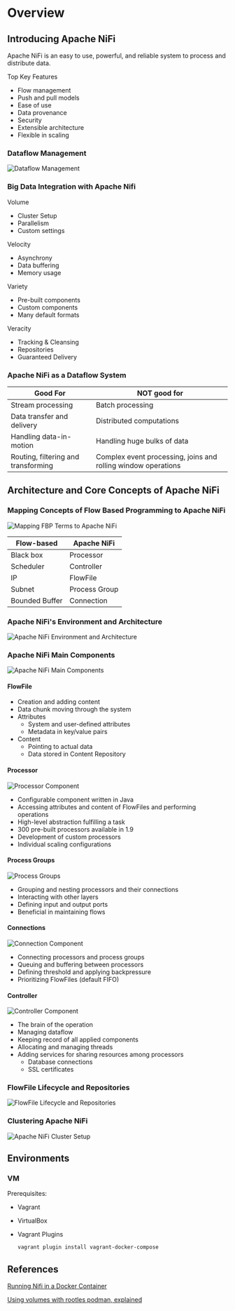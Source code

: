 # Overview

## Introducing Apache NiFi

Apache NiFi is an easy to use, powerful, and reliable system to process and distribute data.

Top Key Features

- Flow management
- Push and pull models
- Ease of use
- Data provenance
- Security
- Extensible architecture
- Flexible in scaling

### Dataflow Management

![Dataflow Management](docs/resources/dataflow-management.png)

### Big Data Integration with Apache Nifi

Volume

- Cluster Setup
- Parallelism
- Custom settings

Velocity

- Asynchrony
- Data buffering
- Memory usage

Variety

- Pre-built components
- Custom components
- Many default formats

Veracity

- Tracking & Cleansing
- Repositories
- Guaranteed Delivery

### Apache NiFi as a Dataflow System

| Good For                            | NOT good for                                                  |
| ----------------------------------- | ------------------------------------------------------------- |
| Stream processing                   | Batch processing                                              |
| Data transfer and delivery          | Distributed computations                                      |
| Handling data-in-motion             | Handling huge bulks of data                                   |
| Routing, filtering and transforming | Complex event processing, joins and rolling window operations |

## Architecture and Core Concepts of Apache NiFi

### Mapping Concepts of Flow Based Programming to Apache NiFi

![Mapping FBP Terms to Apache NiFi](docs/resources/mapping-fbp-terms-to-apache-nifi.png)

| Flow-based     | Apache NiFi   |
| -------------- | ------------- |
| Black box      | Processor     |
| Scheduler      | Controller    |
| IP             | FlowFile      |
| Subnet         | Process Group |
| Bounded Buffer | Connection    |

### Apache NiFi's Environment and Architecture

![Apache NiFi Environment and Architecture](docs/resources/apache-nifi-environment-and-architecture.png)

### Apache NiFi Main Components

![Apache NiFi Main Components](docs/resources/apace-nifi-main-components.png)

#### FlowFile

- Creation and adding content
- Data chunk moving through the system
- Attributes
  - System and user-defined attributes
  - Metadata in key/value pairs
- Content
  - Pointing to actual data
  - Data stored in Content Repository

#### Processor

![Processor Component](docs/resources/processor-component.png)

- Configurable component written in Java
- Accessing attributes and content of FlowFiles and performing operations
- High-level abstraction fulfilling a task
- 300 pre-built processors available in 1.9
- Development of custom processors
- Individual scaling configurations

#### Process Groups

![Process Groups](docs/resources/process-group-component.png)

- Grouping and nesting processors and their connections
- Interacting with other layers
- Defining input and output ports
- Beneficial in maintaining flows

#### Connections

![Connection Component](docs/resources/connections-component.png)

- Connecting processors and process groups
- Queuing and buffering between processors
- Defining threshold and applying backpressure
- Prioritizing FlowFiles (default FIFO)

#### Controller

![Controller Component](docs/resources/controller-component.png)

- The brain of the operation
- Managing dataflow
- Keeping record of all applied components
- Allocating and managing threads
- Adding services for sharing resources among processors
  - Database connections
  - SSL certificates

### FlowFile Lifecycle and Repositories

![FlowFile Lifecycle and Repositories](docs/resources/flowfile-lifecycle-and-repositories.png)

### Clustering Apache NiFi

![Apache NiFi Cluster Setup](docs/resources/apache-nifi-cluster-setup.png)

## Environments

### VM

Prerequisites:

- Vagrant
- VirtualBox
- Vagrant Plugins

    ```bash
    vagrant plugin install vagrant-docker-compose
    ```

## References

[Running Nifi in a Docker Container](https://nathanlabadie.com/running-nifi-in-a-docker-container/)

[Using volumes with rootles podman, explained](https://www.tutorialworks.com/podman-rootless-volumes/)